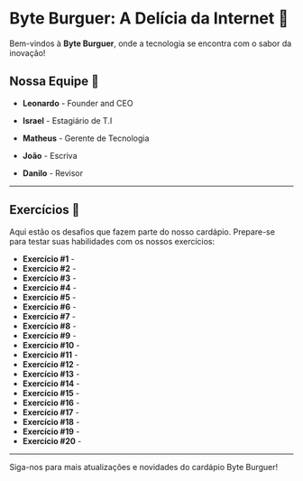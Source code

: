 # Byte Burguer: A Delícia da Internet 🍔

Bem-vindos à **Byte Burguer**, onde a tecnologia se encontra com o sabor da inovação! 

## Nossa Equipe 🍟

- **Leonardo** - Founder and CEO  

- **Israel** - Estagiário de T.I  
  
- **Matheus** - Gerente de Tecnologia  

- **João** - Escriva  

- **Danilo** - Revisor  

---

## Exercícios 🍔

Aqui estão os desafios que fazem parte do nosso cardápio. Prepare-se para testar suas habilidades com os nossos exercícios:

- **Exercício #1** -  
- **Exercício #2** -  
- **Exercício #3** -  
- **Exercício #4** -  
- **Exercício #5** -  
- **Exercício #6** -  
- **Exercício #7** -  
- **Exercício #8** -  
- **Exercício #9** -  
- **Exercício #10** -  
- **Exercício #11** -  
- **Exercício #12** -  
- **Exercício #13** -  
- **Exercício #14** -  
- **Exercício #15** -  
- **Exercício #16** -  
- **Exercício #17** -  
- **Exercício #18** -  
- **Exercício #19** -  
- **Exercício #20** -  

---

Siga-nos para mais atualizações e novidades do cardápio Byte Burguer!
